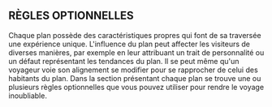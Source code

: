 ## RÈGLES OPTIONNELLES


Chaque plan possède des caractéristiques propres qui font
de sa traversée une expérience unique. L'influence du plan
peut affecter les visiteurs de diverses manières, par exemple
en leur attribuant un trait de personnalité ou un défaut
représentant les tendances du plan. Il se peut même qu'un
voyageur voie son alignement se modifier pour se rapprocher
de celui des habitants du plan. Dans la section présentant
chaque plan se trouve une ou plusieurs règles optionnelles
que vous pouvez utiliser pour rendre le voyage inoubliable.
